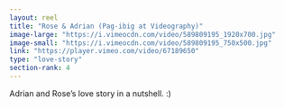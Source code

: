 ```yaml
---
layout: reel
title: "Rose & Adrian (Pag-ibig at Videography)"
image-large: "https://i.vimeocdn.com/video/589809195_1920x700.jpg"
image-small: "https://i.vimeocdn.com/video/589809195_750x500.jpg"
link: "https://player.vimeo.com/video/67189650"
type: "love-story"
section-rank: 4
---
```

Adrian and Rose’s love story in a nutshell. :)
